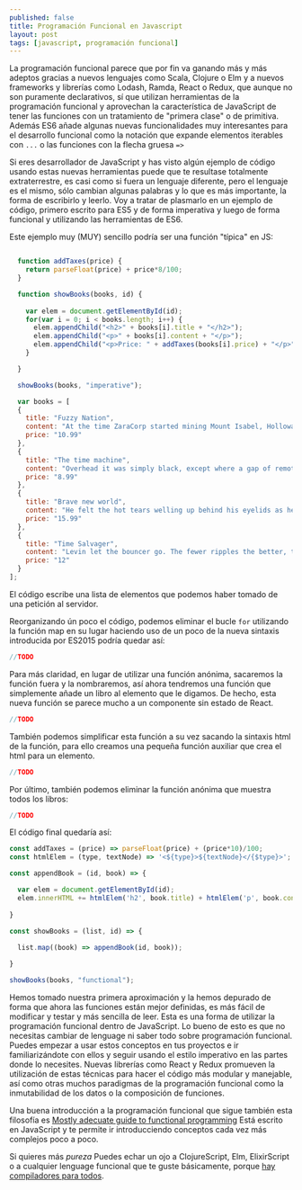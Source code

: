 ```yaml
---
published: false
title: Programación Funcional en Javascript
layout: post
tags: [javascript, programación funcional]
---
```


La programación funcional parece que por fin va ganando más y más adeptos gracias a nuevos lenguajes como Scala, Clojure o Elm y a nuevos frameworks y librerías como Lodash, Ramda, React o Redux, que aunque no son puramente declarativos, sí que utilizan herramientas de la programación funcional y aprovechan la característica de JavaScript de tener las funciones con un tratamiento de "primera clase" o de primitiva. Además ES6 añade algunas nuevas funcionalidades muy interesantes para el desarrollo funcional como la notación que expande elementos iterables con `...` o las funciones con la flecha gruesa `=>`

Si eres desarrollador de JavaScript y has visto algún ejemplo de código usando estas nuevas herramientas puede que te resultase totalmente extraterrestre, es casi como si fuera un lenguaje diferente, pero el lenguaje es el mismo, sólo cambian algunas palabras y lo que es más importante, la forma de escribirlo y leerlo. Voy a tratar de plasmarlo en un ejemplo de código, primero escrito para ES5 y de forma imperativa y luego de forma funcional y utilizando las herramientas de ES6.

Este ejemplo muy (MUY) sencillo podría ser una función "típica" en JS:

```javascript

  function addTaxes(price) {
    return parseFloat(price) + price*8/100;
  }

  function showBooks(books, id) {
    
    var elem = document.getElementById(id);
    for(var i = 0; i < books.length; i++) {
      elem.appendChild("<h2>" + books[i].title + "</h2>");
      elem.appendChild("<p>" + books[i].content + "</p>");
      elem.appendChild("<p>Price: " + addTaxes(books[i].price) + "</p>"); 
    }

  }

  showBooks(books, "imperative");

  var books = [
  { 
    title: "Fuzzy Nation",
    content: "At the time ZaraCorp started mining Mount Isabel, Holloway had idly wondered how an area could be restored to a pristine state once ZaraCorp had mined everything of value out of it, but this was not the same thing as him exhibiting actual concern.",
    price: "10.99"
  },
  { 
    title: "The time machine",
    content: "Overhead it was simply black, except where a gap of remote blue sky shone down upon us here and there. I struck none of my matches because I had no hand free.",
    price: "8.99"
  },
  { 
    title: "Brave new world",
    content: "He felt the hot tears welling up behind his eyelids as he recalled the words and Linda’s voice as she repeated them. And then the reading lessons: The tot is in the pot, the cat is on the mat; and the Elementary Instructions for Beta Workers in the Embryo Store. And long evenings by the fire or, in summertime, on the roof of the little house, when she told him those stories about the Other Place, outside the Reservation: that beautiful, beautiful Other Place, whose memory, as of a heaven, a paradise of goodness and loveliness, he still kept whole and intact, undefiled by contact with the reality of this real London, these actual civilized men and women.",
    price: "15.99"
  },
  { 
    title: "Time Salvager",
    content: "Levin let the bouncer go. The fewer ripples the better, though he didn’t worry much about that here. The odds of a time chronostream self-healing in this cesspool of an inn were high. Still, best not to take chances. That boy had already made enough ripples for both of them, running away from the present. The poor fool knew better. No one ever escaped the auditors.",
    price: "12"
  }
];
```

El código escribe una lista de elementos que podemos haber tomado de una petición al servidor.

Reorganizando ún poco el código, podemos eliminar el bucle `for` utilizando la función map en su lugar haciendo uso de un poco de la nueva sintaxis introducida por ES2015 podría quedar así:

```javascript
//TODO
```

Para más claridad, en lugar de utilizar una función anónima, sacaremos la función fuera y la nombraremos, así ahora tendremos una función que simplemente añade un libro al elemento que le digamos. De hecho, esta nueva función se parece mucho a un componente sin estado de React.

```javascript
//TODO
```

También podemos simplificar esta función a su vez sacando la sintaxis html de la función, para ello creamos una pequeña función auxiliar que crea el html para un elemento.

```javascript
//TODO
```

Por último, también podemos eliminar la función anónima que muestra todos los libros:

```javascript
//TODO
```


El código final quedaría así:

```javascript
const addTaxes = (price) => parseFloat(price) + (price*10)/100;
const htmlElem = (type, textNode) => '<${type}>${textNode}</{$type}>';

const appendBook = (id, book) => {

  var elem = document.getElementById(id);
  elem.innerHTML += htmlElem('h2', book.title) + htmlElem('p', book.content) + htmlElem('p', addTaxes(book.price));
  
}

const showBooks = (list, id) => {
  
  list.map((book) => appendBook(id, book));

}

showBooks(books, "functional");
```

Hemos tomado nuestra primera aproximación y la hemos depurado de forma que ahora las funciones están mejor definidas, es más fácil de modificar y testar y más sencilla de leer. Esta es una forma de utilizar la programación funcional dentro de JavaScript. Lo bueno de esto es que no necesitas cambiar de lenguage ni saber todo sobre programación funcional. Puedes empezar a usar estos conceptos en tus proyectos e ir familiarizándote con ellos y seguir usando el estilo imperativo en las partes donde lo necesites. Nuevas librerías como React y Redux promueven la utilización de estas técnicas para hacer el código más modular y manejable, así como otras muchos paradigmas de la programación funcional como la inmutabilidad de los datos o la composición de funciones. 

Una buena introducción a la programación funcional que sigue también esta filosofía es [Mostly adecuate guide to functional programming](https://drboolean.gitbooks.io/mostly-adequate-guide/content/index.html) Está escrito en JavaScript y te permite ir introducciendo conceptos cada vez más complejos poco a poco. 

Si quieres más *pureza* Puedes echar un ojo a ClojureScript, Elm, ElixirScript o a cualquier lenguage funcional que te guste básicamente, porque [hay compiladores para todos](https://github.com/jashkenas/coffeescript/wiki/List-of-languages-that-compile-to-JS).